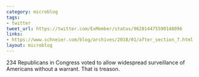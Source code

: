 ```yaml
---
category: microblog
tags:
- twitter
tweet_url: https://twitter.com/ExMember/status/962014475590148096
links:
- https://www.schneier.com/blog/archives/2018/01/after_section_7.html
layout: microblog
---
```

234 Republicans in Congress voted to allow widespread surveillance of Americans without a warrant. That is treason.
